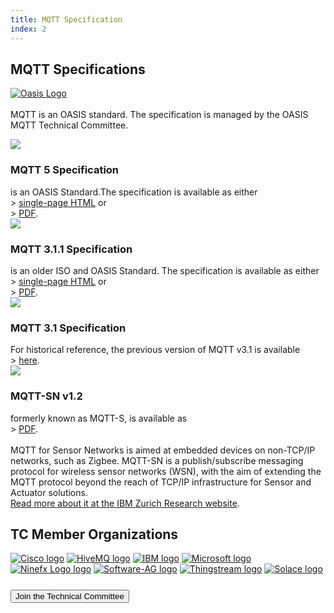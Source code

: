 ```yaml
---
title: MQTT Specification
index: 2
---
```


<section class="content-floating">
<h1>MQTT Specifications</h1>

<a href="https://www.oasis-open.org/committees/tc_home.php?wg_abbrev=mqtt"><img src="{{ 'assets/img/oasis-logo.png' | relative_url }}" alt="Oasis Logo" title="Oasis"></a><br/><br/>
MQTT is an OASIS standard. The specification is managed by the OASIS MQTT Technical Committee.

<section id="mqtt-specs">
   <article>
      <div class="spec-hl"> 
         <img src="{{ 'assets/img/mqtt-logo.svg' | relative_url }}" class="specs-logo"><h3>MQTT 5 Specification</h3>
      </div>
      is an OASIS Standard.The specification is available as either<br/>
      &gt; <a href="https://docs.oasis-open.org/mqtt/mqtt/v5.0/mqtt-v5.0.html">single-page HTML</a> or<br/> 
      &gt; <a href="https://docs.oasis-open.org/mqtt/mqtt/v5.0/mqtt-v5.0.pdf">PDF</a>.
   </article>
   <article>
      <div class="spec-hl"> 
         <img src="{{ 'assets/img/mqtt-logo.svg' | relative_url }}" class="specs-logo"><h3>MQTT 3.1.1 Specification</h3>
      </div>
      is an older ISO and OASIS Standard. The specification is available as either<br/>
      &gt; <a href="http://docs.oasis-open.org/mqtt/mqtt/v3.1.1/os/mqtt-v3.1.1-os.html">single-page HTML</a> or<br/> 
      &gt; <a href="http://docs.oasis-open.org/mqtt/mqtt/v3.1.1/os/mqtt-v3.1.1-os.pdf">PDF</a>.<br/>
   </article>
   <article>
      <div class="spec-hl"> 
         <img src="{{ 'assets/img/mqtt-logo.svg' | relative_url }}" class="specs-logo"><h3>MQTT 3.1 Specification</h3>
      </div>
      For historical reference, the previous version of MQTT v3.1 is available<br/> 
      &gt; <a href="http://www.ibm.com/developerworks/webservices/library/ws-mqtt/index.html">here</a>.
   </article>
   <article>
      <div class="spec-hl"> 
         <img src="{{ 'assets/img/mqtt-logo.svg' | relative_url }}" class="specs-logo"><h3>MQTT-SN v1.2</h3>
      </div>
      formerly known as MQTT-S, is available as<br/>
      &gt; <a href="http://mqtt.org/new/wp-content/uploads/2009/06/MQTT-SN_spec_v1.2.pdf">PDF</a>.
      <br/><br/>
      MQTT for Sensor Networks is aimed at embedded devices on non-TCP/IP networks, such as Zigbee. MQTT-SN is a publish/subscribe messaging protocol for wireless sensor networks (WSN), with the aim of extending the MQTT protocol beyond the reach of TCP/IP infrastructure for Sensor and Actuator solutions.<br/>
      <a href="http://www.zurich.ibm.com/sys/energy/middleware.html">Read more about it at the IBM Zurich Research website</a>.
   </article>
</section>
</section>

<section class="technical-committee">
   <h2>TC Member Organizations</h2>
   <div id="tc-members">
      <div id="tc-member-logos">
         <a href="#"><img src=" {{ 'assets/img/tc-cisco.png' | relative_url }}" class="tc-logo" alt="Cisco logo" title="Cisco"></a>
         <a href="#"><img src=" {{ 'assets/img/tc-hivemq.png' | relative_url }}" class="tc-logo" alt="HiveMQ logo" title="HiveMQ"></a>
         <a href="#"><img src=" {{ 'assets/img/tc-ibm.png' | relative_url }}" class="tc-logo" alt="IBM logo" title="IBM"></a>
         <a href="#"><img src=" {{ 'assets/img/tc-microsoft.png' | relative_url }}" class="tc-logo" alt="Microsoft logo" title="Microsoft"></a>
         <a href="#"><img src=" {{ 'assets/img/tc-ninefx.png' | relative_url }}" class="tc-logo" alt="Ninefx Logo logo" title="Ninefx"></a>
         <a href="#"><img src=" {{ 'assets/img/tc-software-ag.png' | relative_url }}" class="tc-logo" alt="Software-AG logo" title="Software-AG"></a>
         <a href="#"><img src=" {{ 'assets/img/tc-thingstream.png' | relative_url }}" class="tc-logo" alt="Thingstream logo" title="Thingstream"></a>
         <a href="#"><img src=" {{ 'assets/img/tc-solace.png' | relative_url }}" class="tc-logo" alt="Solace logo" title="Solace"></a>
      </div>
      <a href="https://www.oasis-open.org/committees/tc_home.php?wg_abbrev=mqtt"><button class="major-cta major-cta-orange" style="margin: 25px 0;">Join the Technical Committee</button></a>
   </div>
</section>

